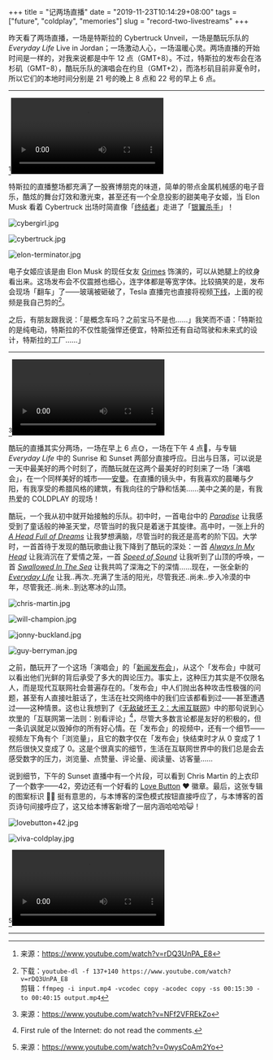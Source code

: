 +++
title = "记两场直播"
date = "2019-11-23T10:14:29+08:00"
tags = ["future", "coldplay", "memories"]
slug = "record-two-livestreams"
+++

昨天看了两场直播，一场是特斯拉的 Cybertruck Unveil，一场是酷玩乐队的 *Everyday Life* Live in Jordan；一场激动人心，一场温暖心灵。两场直播的开始时间是一样的，对我来说都是中午 12 点（GMT+8）。不过，特斯拉的发布会在洛杉矶（GMT−8），酷玩乐队的演唱会在约旦（GMT+2），而洛杉矶目前非夏令时，所以它们的本地时间分别是 21 号的晚上 8 点和 22 号的早上 6 点。

---

[^1]<video src="QmdDKBoCbLdjwdK9cJX5w9y3xBU1ecrBrXYQ4WYaGmh6jH" controls title="Cybertruck Unveil"></video>

特斯拉的直播整场都充满了一股赛博朋克的味道，简单的带点金属机械感的电子音乐，酷炫的舞台灯效和激光束，甚至还有一个全息投影的甜美电子女姬，当 Elon Musk 看着 Cybertruck 出场时简直像「[终结者](https://en.wikipedia.org/wiki/The_Terminator)」走进了「[银翼杀手](https://en.wikipedia.org/wiki/Blade_Runner_2049)」！

![cybergirl.jpg](/images/cybergirl.jpg "全息电子女姬")

![cybertruck.jpg](/images/cybertruck.jpg "台上与台下")

![elon-terminator.jpg](/images/elon-terminator.jpg "酷似终结者的 Elon Musk")

电子女姬应该是由 Elon Musk 的现任女友 [Grimes](https://www.instagram.com/grimes/) 饰演的，可以从她腿上的纹身看出来。这场发布会不仅震撼也细心，连字体都是等宽字体。比较搞笑的是，发布会现场「翻车」了——玻璃被砸破了，Tesla 直播完也直接将视频[下线](https://www.youtube.com/watch?v=NcROXiN_cdE)，上面的视频是我自己剪的[^2]。

之后，有朋友跟我说：「是概念车吗？之前宝马不是也……」我笑而不语：「特斯拉的是纯电动，特斯拉的不仅性能强悍还便宜，特斯拉还有自动驾驶和未来式的设计，特斯拉的工厂……」

---

[^3]<video src="QmZtn32kdPHVi6QbYvCRWC9ircRkrFbL9NopxpywD9ASZe" controls title="Sunrise"></video>

酷玩的直播其实分两场，一场在早上 6 点🌞，一场在下午 4 点🌙，与专辑 *Everyday Life* 中的 Sunrise 和 Sunset 两部分直接呼应。日出与日落，可以说是一天中最美好的两个时刻了，而酷玩就在这两个最美好的时刻来了一场「演唱会」，在一个同样美好的城市——[安曼](https://en.wikipedia.org/wiki/Amman)。在直播的镜头中，有我喜欢的晨曦与夕阳，有我享受的希腊风格的建筑，有我向往的宁静和恬美……美中之美的是，有我热爱的 COLDPLAY 的现场！

酷玩，一个我从初中就开始接触的乐队。初中时，一首电台中的 [*Paradise*](/coldplay/paradise/) 让我感受到了童话般的神圣天堂，尽管当时的我只是着迷于其旋律。高中时，一张上升的 [*A Head Full of Dreams*](https://en.wikipedia.org/wiki/A_Head_Full_of_Dreams) 让我梦想满脑，尽管当时的我还是高考的阶下囚。大学时，一首首待于发现的酷玩歌曲让我下降到了酷玩的深处：一首 [*Always In My Head*](/life/always-in-my-head/) 让我消沉在了爱情之笼，一首 [*Speed of Sound*](/life/speed-of-sound/) 让我听到了山顶的呼唤，一首 [*Swallowed In The Sea*](/coldplay/swallowed-in-the-sea-live/) 让我共鸣了深海之下的深情……现在，一张全新的 [*Everyday Life*](https://en.wikipedia.org/wiki/Everyday_Life_(Coldplay_album)) 让我..再次..充满了生活的阳光，尽管我还..尚未..步入冷漠的中年，尽管我还..尚未..到达寒冰的山顶。

![chris-martin.jpg](/images/chris-martin.jpg "Chris Martin")

![will-champion.jpg](/images/will-champion.jpg "Will Champion")

![jonny-buckland.jpg](/images/jonny-buckland.jpg "Jonny Buckland")

![guy-berryman.jpg](/images/guy-berryman.jpg "Guy Berryman")

之前，酷玩开了一个这场「演唱会」的「[新闻发布会](https://www.youtube.com/watch?v=x75EsCYCXLU)」，从这个「发布会」中就可以看出他们光鲜的背后承受了多大的舆论压力。事实上，这种压力其实是不仅限名人，而是现代互联网社会普遍存在的。「发布会」中人们抛出各种攻击性极强的问题，甚至有人直接吐脏话了，生活在社交网络中的我们应该都看到过——甚至遭遇过——这种情景。这也让我想到了《[无敌破坏王 2：大闹互联网](https://en.wikipedia.org/wiki/Ralph_Breaks_the_Internet)》中的那句说到心坎里的「互联网第一法则：别看评论」[^4]，尽管大多数言论都是友好的积极的，但一条讥讽就足以毁掉你的所有好心情。在「发布会」的视频中，还有一个细节——视频左下角有个「浏览量」，且它的数字仅在「发布会」快结束时才从 0 变成了 1 然后很快又变成了 0。这是个很真实的细节，生活在互联网世界中的我们总是会去感受数字的压力，浏览量、点赞量、评论量、阅读量、访客量……

说到细节，下午的 Sunset 直播中有一个片段，可以看到 Chris Martin 的上衣印了一个数字——42，旁边还有一个好看的 [Love Button](https://www.lovebutton.org/) ❤ 徽章。最后，这张专辑的图案标识 🌙🌞 挺有意思的，与本博客的深色模式按钮直接呼应了，与本博客的首页诗句间接呼应了，这又给本博客新增了一层内涵哈哈哈😺！

![lovebutton+42.jpg](/images/lovebutton+42.jpg "无处不在的 42")

![viva-coldplay.jpg](/images/viva-coldplay.jpg "VIVA COLDPLAY!")

[^5]<video src="QmWDXUNHJUJ5wBp9VkeK27bS7YqcXbEcCmnMNNmnbVTmk6" controls title="Sunset"></video>

---

[^1]: 来源：https://www.youtube.com/watch?v=rDQ3UnPA_E8
[^2]: 下载：`youtube-dl -f 137+140 https://www.youtube.com/watch?v=rDQ3UnPA_E8`<br>剪辑：`ffmpeg -i input.mp4 -vcodec copy -acodec copy -ss 00:15:30 -to 00:40:15 output.mp4`
[^3]: 来源：https://www.youtube.com/watch?v=NFf2VFREkZo
[^4]: First rule of the Internet: do not read the comments.
[^5]: 来源：https://www.youtube.com/watch?v=0wysCoAm2Yo
